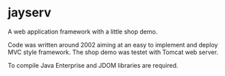 # jayserv
A web application framework with a little shop demo. 

Code was written around 2002 aiming at an easy to implement and deploy MVC style framework. The shop demo was testet with Tomcat web server.

To compile Java Enterprise and JDOM libraries are required.
